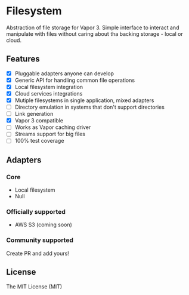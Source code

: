 # Filesystem

Abstraction of file storage for Vapor 3. Simple interface to interact and manipulate with files without caring about tha backing storage - local or cloud.

## Features

- [x] Pluggable adapters anyone can develop
- [x] Generic API for handling common file operations
- [x] Local filesystem integration
- [x] Cloud services integrations
- [x] Mutiple filesystems in single application, mixed adapters
- [ ] Directory emulation in systems that don't support directories
- [ ] Link generation
- [x] Vapor 3 compatible
- [ ] Works as Vapor caching driver
- [ ] Streams support for big files
- [ ] 100% test coverage

## Adapters

### Core
- Local filesystem
- Null

### Officially supported
- AWS S3 (coming soon)

### Community supported
Create PR and add yours!

## License
The MIT License (MIT)

